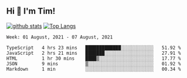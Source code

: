 ## Hi 👋 I'm Tim!
  
  [![github stats](https://github-readme-stats.vercel.app/api?username=thostetler&theme=dracula&count_private=true&show_icons=true)](https://github.com/thostetler/github-readme-stats)
  [![Top Langs](https://github-readme-stats.vercel.app/api/top-langs/?username=thostetler&layout=compact&count_private=true&theme=dracula&show_icons=true)](https://github.com/thostetler/github-readme-stats)
 
<!--START_SECTION:waka-->
```text
Week: 01 August, 2021 - 07 August, 2021

TypeScript   4 hrs 23 mins   █████████████░░░░░░░░░░░░   51.92 % 
JavaScript   2 hrs 21 mins   ███████░░░░░░░░░░░░░░░░░░   27.91 % 
HTML         1 hr 30 mins    ████▒░░░░░░░░░░░░░░░░░░░░   17.77 % 
JSON         9 mins          ▒░░░░░░░░░░░░░░░░░░░░░░░░   01.92 % 
Markdown     1 min           ░░░░░░░░░░░░░░░░░░░░░░░░░   00.34 % 
```
<!--END_SECTION:waka-->
